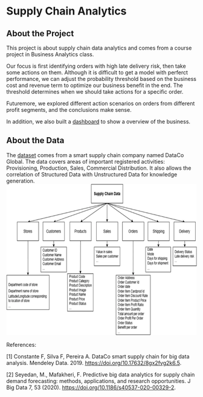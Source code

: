 # Supply Chain Analytics

## About the Project
This project is about supply chain data analytics and comes from a course project in Business Analytics class. 

Our focus is first identifying orders with high late delivery risk, then take some actions on them. Although it is difficult to get a model with perferct performance, we can adjust the probability threshold based on the business cost and revenue term to optimize our business benefit in the end. The threshold determines when we should take actions for a specific order. 

Futuremore, we explored different action scenarios on orders from different profit segments, and the conclusions make sense.

In addition, we also built a [dashboard](https://public.tableau.com/views/Dashboard-DataCoBusinessOverview/Dashboard-DataCoBusinessOverview?:language=zh-CN&publish=yes&:display_count=n&:origin=viz_share_link) to show a overview of the business.



## About the Data
The [dataset](https://data.mendeley.com/datasets/8gx2fvg2k6/5) comes from a smart supply chain company named DataCo Global. The data covers areas of important registered activities: Provisioning, Production, Sales, Commercial Distribution. It also allows the correlation of Structured Data with Unstructured Data for knowledge generation.
<img src="Dataset Structure.jpg" width="800" height="400">

References:

[1] Constante F, Silva F, Pereira A. DataCo smart supply chain for big data analysis. Mendeley Data. 2019. https://doi.org/10.17632/8gx2fvg2k6.5.

[2] Seyedan, M., Mafakheri, F. Predictive big data analytics for supply chain demand forecasting: methods, applications, and research opportunities. J Big Data 7, 53 (2020). https://doi.org/10.1186/s40537-020-00329-2.

